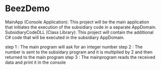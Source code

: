# BeezDemo
MainApp (Console Application): This project will be the main application that initiates the execution of the subsidiary code in a separate AppDomain.
SubsidiaryCodeDLL (Class Library): This project will contain the additional C# code that will be executed in the subsidiary AppDomain.


step 1 : The main program will ask for an integer number 
step 2 : The number is sent to the subsidary program and it is multiplied by 2 and then returned to the main program
step 3 : The mainprogram reads the received data and print it in the console


